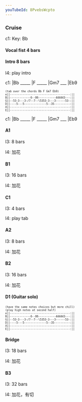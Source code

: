 ```yaml
---
youTubeId: 8PvebsWcpto
---
```


### Cruise

c1: Key: Bb

#### Vocal fist 4 bars

#### Intro 8 bars

l4: play intro

c1: |Bb _____ |F _____ |Gm7 ___ |Eb9

<span style="font-size:0.7em; scroll-snap-stop: always; scroll-snap-align: start;">

```
(tab over the chords Bb F Gm7 Eb9)
e||--------------------------------------:||
B||-------------6--86-----------444443---:||
G||--53-3---3-/7--7--\5353-3---3------53-:||
D||----5---5--------------5--35----------:||
A||--------------------------------------:||
E||--------------------------------------:||
```
</span>

c1: |Bb _____ |F _____ |Gm7 ___ |Eb9

#### A1

l3: 8 bars

l4: 加花

#### B1

l3: 16 bars

l4: 加花

#### C1

l3: 4 bars

l4: play tab

#### A2

l3: 8 bars

l4: 加花

#### B2

l3: 16 bars

l4: 加花

#### D1 (Guitar solo)

<span style="font-size:0.7em; scroll-snap-stop: always; scroll-snap-align: start;">

```
(have the same notes choices but more chill)
(play high notes at second half)
e||--------------------------------------:||
B||-------------6--86-----------444443---:||
G||--53-3---3-/7--7--\5353-3---3------53-:||
D||----5---5--------------5--35----------:||
A||--------------------------------------:||
E||--------------------------------------:||
```
</span>

#### Bridge

l3: 18 bars

l4: 加花

#### B3

l3: 32 bars

l4: 加花，有切
